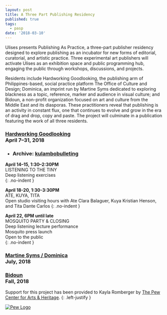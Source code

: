 ```yaml
---
layout: post
title: A Three Part Publishing Residency
published: true
tags:
  - pasp
date: '2018-03-10'
---
```


Ulises presents Publishing As Practice, a three-part publisher residency designed to explore publishing as an incubator for new forms of editorial, curatorial, and artistic practice. Three experimental art publishers will activate Ulises as an exhibition space and public programming hub, engaging the public through workshops, discussions, and projects. 

Residents include Hardworking Goodlooking, the publishing arm of Philippines-based, social practice platform The Office of Culture and Design; Dominica, an imprint run by Martine Syms dedicated to exploring blackness as a topic, reference, marker and audience in visual culture; and Bidoun, a non-profit organization focused on art and culture from the Middle East and its diasporas. These practitioners reveal that publishing is an activity in constant flux, one that continues to evolve and grow in the era of drag and drop, copy and paste. The project will culminate in a publication featuring the work of all three residents.

### [Hardworking Goodlooking](http://officeocd.com/) <br/> April 7–31, 2018
- ### Archive: [kulambobulleting](https://kulambobulleting.tumblr.com/)

**April 14–15, 1:30–2:30PM** <br/>
LISTENING TO THE TINY <br/>
Deep listening exercises <br/>
{: .no-indent }

**April 18-20, 1:30-3:30PM** <br/>
ATE, KUYA, TITA <br/>
Open studio visiting hours with Ate Clara Balaguer, Kuya Kristian Henson, and Tita Dante Carlos
{: .no-indent }

**April 22, 6PM until late** <br/>
MOSQUITO PARTY & CLOSING <br/>
Deep listening lecture performance <br/>
Mosquito press launch <br/>
Open to the public <br/>
{: .no-indent } 

### [Martine Syms / Dominica](http://dominicapublishing.com/) <br/> July, 2018
### [Bidoun](https://bidoun.org/) <br/> Fall, 2018

Support for this project has been provided to Kayla Romberger by [The Pew Center for Arts & Heritage](https://www.pcah.us/).
{: .left-justify }

[![Pew Logo]({{site.baseurl}}/assets/img/pc_mag_RGB.svg)](://www.pcah.us/)
